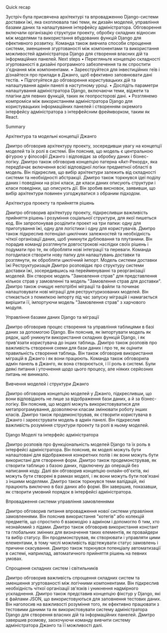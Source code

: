 Quick recap

Зустріч була присвячена архітектурі та впровадженню Django-системи доставки їжі, яка охоплювала такі теми, як дизайн моделей, управління базами даних та налаштування інтерфейсу адміністратора. Обговорення включали організацію структури проекту, обробку складних відносин між моделями та використання вбудованих функцій Django для ефективного розвитку. Команда також вивчила способи спрощення системи, зменшення згуртованості між компонентами та використання можливостей адміністратора Django для створення власних дій та інформаційних панелей.
Next steps
• Перегляньте концепцію складності згуртованості в дизайні програмного забезпечення та як спростити з'єднання між компонентами.
• Зареєструйтеся для інвестиційних геїв і дізнайтеся про прилади в Джанго, щоб ефективно заповнювати дані тестів.
• Підготуйтеся до обговорення користувацьких дій та налаштування адмін панелі в наступному уроці.
• Дослідіть параметри налаштування адміністратора Django, включаючи теми, віджети та плагіни для певних функцій, таких як геопросторові дані.
• Розглянемо компроміси між використанням адміністратора Django для користувацьких інформаційних панелей і створенням окремого інтерфейсу адміністратора з інтерфейсним фреймворком, таким як React.

Summary

Архітектура та модельні концепції Джанго

Дмитро обговорив архітектуру проекту, зосередивши увагу на концепції моделей та їх ролі в системі. Він пояснив, що модель є центральною фігурою у філософії Джанго і відповідає за обробку даних і бізнес-логіку. Дмитро також обговорив концепцію патерна «Акт-Рекорд», яка передбачає включення всієї відповідної логіки предметної області в модель. Він підкреслив, що вибір архітектури залежить від складності системи та необхідності абстракції. Дмитро також торкнувся ідеї поділу даних і поведінки на різні класи, де класи даних описують структури і класи поведінки, що описують дії. Він зробив висновок, заявивши, що вибір архітектури повинен узгоджуватися з обраним підходом.

Архітектура проекту та прийняття рішень

Дмитро обговорив архітектуру проекту, підкресливши важливість прийняття рішень і розуміння соціальної структури, для якої пишеться код. Він запропонував розділити проект на три папки: одну для приготування їжі, одну для логістики і одну для користувачів. Дмитро також підкреслив потенціал циклічних залежностей та необхідність чіткої організації даних, щоб уникнути дублювання та плутанини. Він порадив команді розглянути довгострокові наслідки своїх рішень і подумати про те, як обробляти нові інтеграції та переваги. Команда погодилася створити нову папку для налаштувань доставки та розглянути, як обробляти циклічний імпорт.
Модель системи доставки їжі Реструктуризація
Дмитро розповідає про структуру системи доставки їжі, зосередившись на перейменуванні та реорганізації моделей. Він створює модель "Замовлення страв" для представлення кількох страв у замовленні та модель "Замовлення страв для доставки". Дмитро також очищує непотрібні міграції та файли та починає налаштовувати нові міграції для реструктуризованих моделей. Він стикається з помилкою імпорту під час запуску міграцій і намагається вирішити її, імпортуючи модель "Замовлення страв" з харчового модуля.

Управління базами даних Django та міграції

Дмитро обговорив процес створення та управління таблицями в базі даних за допомогою Django. Він пояснив, як імпортувати модель як рядок, щоб уникнути використання складних функцій Django, і як прив'язати користувача до інших таблиць. Дмитро також розповів про важливість створення схеми для бази даних і про те, як оцінити правильність створення таблиць. Він також обговорив використання міграцій в Джанго і як вони працюють. Команда також обговорила адмін панель в Джанго, як вона створюється, і її роль в системі. Були деякі питання і уточнення щодо цього процесу, але ніяких серйозних питань не виникало.

Вивчення моделей і структури Джанго

Дмитро обговорив концепцію моделей у Джанго, підкресливши, що вони відповідають не лише за відображення бази даних, а й за бізнес-логіку. Він пояснив, що моделі можуть використовуватися для метапрограмування, дозволяючи класам змінювати роботу інших класів. Дмитро також продемонстрував, як створити користувача в Джанго і зареєструвати модель в адмін панелі. Він підкреслив важливість розуміння структури проекту та ролі в ньому моделей.

Django Моделі та інтерфейс адміністратора

Дмитро розповів про функціональність моделей Django та їх роль в інтерфейсі адміністратора. Він пояснив, як моделі можуть бути налаштовані для відображення конкретних полів і як вони можуть бути використані для створення форм. Дмитро також продемонстрував, як створити таблицю з базою даних, підключену до операцій без написання коду. Далі він обговорив концепцію онлайн-об'єктів, які можуть бути створені в рамках моделі, і як вони можуть бути пов'язані з іншими моделями. Дмитро також торкнувся теми валідацій, які працюють виключно в базі даних або формі. Він завершив, показавши, як створити умовний порядок в інтерфейсі адміністратора.

Впровадження системи управління замовленнями

Дмитро обговорив питання впровадження нової системи управління замовленнями. Він пояснив використання "котегів" або колекцій предметів, що спростило б взаємодію з адміном і допомогло б тим, хто незнайомий з лідами. Дмитро також обговорив використання констант та глобальних змінних для визначення таких елементів, як провайдери та вибір статусу. Він продемонстрував, як створювати і управляти цими елементами, в тому числі можливість відстежувати статус замовлень і причини скасування. Дмитро також торкнувся потенціалу автоматизації в системі, наприклад, автоматичного прийняття рішень на певних умовах.

Спрощення складних систем і світильників

Дмитро обговорив важливість спрощення складних систем та зменшення згуртованості між логічними компонентами. Він підкреслив необхідність чіткої організації зв'язків і уникнення надмірного ускладнення. Дмитро також представив концепцію фікстур у Django, які є файлами JSON, що використовуються для заповнення тестових даних. Він наголосив на важливості розуміння того, як ефективно працювати з тестовими даними та як використовувати систему адміністратора Django для створення власних дій та інформаційних панелей. Дмитро завершив розмову, заохочуючи команду вивчити систему адміністратора Джанго та її можливості далі.
